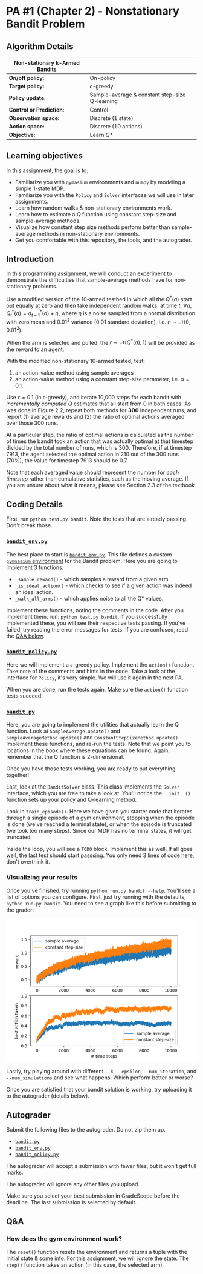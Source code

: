 # PA #1 (Chapter 2) - Nonstationary Bandit Problem 

## Algorithm Details
| Non-stationary k-Armed Bandits |  |
|-------------|-------------|
| **On/off policy:** | On-policy |
| **Target policy:** | $\epsilon$-greedy |
| **Policy update:** | Sample-average & constant step-size Q-learning |
| **Control or Prediction:** | Control |
| **Observation space:** | Discrete (1 state) |
| **Action space:** | Discrete (10 actions) |
| **Objective:** | Learn $Q*$ |

## Learning objectives
In this assignment, the goal is to:
* Familiarize you with `gymasium` environments and `numpy` by modeling a simple 1-state MDP.
* Familiarize you with the `Policy` and `Solver` interfacse we will use in later assignments.
* Learn how random walks & non-stationary environments work.
* Learn how to estimate a $Q$ function using constant step-size and sample-average methods.
* Visualize how constant step size methods perform better than sample-average methods in non-stationary environments.
* Get you comfortable with this repository, the tools, and the autograder.

## Introduction
In this programming assignment, we will conduct an experiment to demonstrate the difficulties that sample-average methods have for non-stationary problems.

Use a modified version of the 10-armed testbed in which all the $Q^*(a)$ start out equally at zero and then take independent random walks: at time $t$, $\forall a, Q_t^*(a)=a_{t-1}^*(a)+\eta$, where $\eta$ is a noise sampled from a normal distribution with zero mean and $0.01^2$ variance ($0.01$ standard deviation), i.e. $n\sim\mathcal{N}(0, 0.01^2)$.
   
When the arm is selected and pulled, the $r\sim\mathcal{N}(Q^*(a), 1)$ will be provided as the reward to an agent.

With the modified non-stationary 10-armed tested, test:
1. an action-value method using sample averages
1. an action-value method using a constant step-size parameter, i.e. $\alpha=0.1$.

Use $\epsilon=0.1$ (in $\epsilon$-greedy), and iterate 10,000 steps for
each bandit with _incrementally computed_ $Q$ estimates that all start
from 0 in both cases. As was done in Figure 2.2, repeat both methods for **300** independent runs, and report (1) average rewards and (2) the ratio
of optimal actions averaged over those $300$ runs.

At a particular step, the ratio of optimal actions is calculated as the number of times the bandit took an action that was actually optimal at that timestep divided by the total number of runs, which is 300. Therefore, if at timestep 7913, the agent selected the optimal action in 210 out of the 300 runs (70%), the value for timestep 7913 should be 0.7.

Note that each averaged value should represent the number for *each timestep* rather than cumulative statistics, such as the moving average. If you are unsure about what it means, please see Section 2.3 of the textbook.

## Coding Details
First, run `python test.py bandit`. Note the tests that are already passing. Don't break those.

### [`bandit_env.py`](../assignments/bandit_env.py)
The best place to start is [`bandit_env.py`](../assignments/bandit_env.py). This file defines a custom [`gymnasium` environment](https://gymnasium.farama.org/api/env/) for the Bandit problem. Here you are going to implement 3 functions:
* `_sample_reward()` - which samples a reward from a given arm.
* `_is_ideal_action()` - which checks to see if a given action was indeed an ideal action.
* `_walk_all_arms()` - which applies noise to all the Q* values.

Implement these functions, noting the comments in the code. After you implement them, run:
`python test.py bandit`. If you successfully implemented these, you will see their respective tests passing. If you've failed, try reading the error messages for tests. If you are confused, read the [Q&A below](#qa).

### [`bandit_policy.py`](../assignments/bandit_policy.py)
Here we will implement a $\epsilon$-greedy policy. Implement the `action()` function. Take note of the comments and hints
in the code. Take a look at the interface for `Policy`, it's very simple. We will use it again in the next PA.

When you are done, run the tests again. Make sure the `action()` function tests succeed.

### [`bandit.py`](../assignments/bandit.py)
Here, you are going to implement the utilities that actually learn the Q function. Look at `SampleAverage.update()` and `SampleAverageMethod.update()` and `ConstantStepSizeMethod.update()`. Implement these functions, and re-run the tests. Note that we point you to locations in the book where these equations can be found. Again, remember that the Q function is 2-dimensional.

Once you have those tests working, you are ready to put everything together!

Last, look at the `BanditSolver` class. This class implements the `Solver` interface, which you are free to take a look at. You'll notice the `__init__()` function sets up your policy and Q-learning method.

Look in `train_episode()`. Here we have given you starter code that iterates through a single episode of a gym environment, stopping when the episode is done (we've reached a terminal state), or when the episode is truncated (we took too many steps). Since our MDP has no terminal states, it will get truncated.

Inside the loop, you will see a `TODO` block. Implement this as well. If all goes well, the last test should start passsing. You only need 3 lines of code here, don't overthink it.


### Visualizing your results
Once you've finished, try running `python run.py bandit --help`. You'll see a list of options you can configure. First, just try running with the defaults, `python run.py bandit`. You need to see a graph like this before submitting to the grader:

![](./bandits.png)

Lastly, try playing around with different `--k`, `--epsilon`, `--num_iteration`, and `--num_simulations` and see what happens. Which perform better or worse?

Once you are satisfied that your bandit solution is working, try uploading it to the autograder (details below).


## Autograder
Submit the following files to the autograder. Do not zip them up.

* [`bandit.py`](../assignments/bandit.py)
* [`bandit_env.py`](../assignments/bandit_env.py)
* [`bandit_policy.py`](../assignments/bandit_policy.py)

The autograder will accept a submission with fewer files, but it won't get full marks.

The autograder will ignore any other files you upload.

Make sure you select your best submission in GradeScope before the deadline. The last submission is selected by default.

## Q&A
### How does the gym environment work?
The `reset()` function resets the environment and returns a tuple with the initial state & some info. For this assignment, we will ignore the state.
The `step()` function takes an action (in this case, the selected arm).
